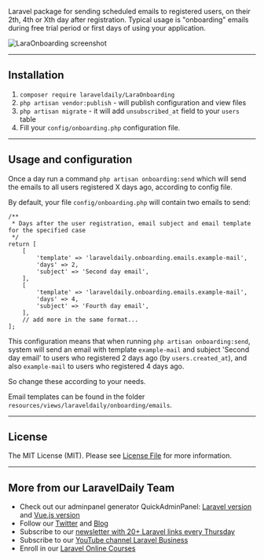 Laravel package for sending scheduled emails to registered users, on their 2th, 4th or Xth day after registration. Typical usage is "onboarding" emails during free trial period or first days of using your application.

![LaraOnboarding screenshot](https://laraveldaily.com/wp-content/uploads/2018/11/laravel-laraonboarding-demo.png)

---

## Installation  
1. `composer require laraveldaily/LaraOnboarding`
2. `php artisan vendor:publish` - will publish configuration and view files
3. `php artisan migrate` - it will add `unsubscribed_at` field to your `users` table  
4. Fill your `config/onboarding.php` configuration file.

---

## Usage and configuration

Once a day run a command `php artisan onboarding:send` which will send the emails to all users registered X days ago, according to config file.

By default, your file `config/onboarding.php` will contain two emails to send:

```
/**
 * Days after the user registration, email subject and email template for the specified case
 */
return [
    [
        'template' => 'laraveldaily.onboarding.emails.example-mail',
        'days' => 2,
        'subject' => 'Second day email',
    ],
    [
        'template' => 'laraveldaily.onboarding.emails.example-mail',
        'days' => 4,
        'subject' => 'Fourth day email',
    ],
    // add more in the same format...
];

```

This configuration means that when running `php artisan onboarding:send`, system will send an email with template `example-mail` and subject 'Second day email' to users who registered 2 days ago (by `users.created_at`), and also `example-mail` to users who registered 4 days ago.

So change these according to your needs.

Email templates can be found in the folder `resources/views/laraveldaily/onboarding/emails`.

---

## License
The MIT License (MIT). Please see [License File](license.md) for more information.

---

## More from our LaravelDaily Team

- Check out our adminpanel generator QuickAdminPanel: [Laravel version](https://quickadminpanel.com) and [Vue.js version](https://vue.quickadminpanel.com)
- Follow our [Twitter](https://twitter.com/dailylaravel) and [Blog](http://laraveldaily.com/blog)
- Subscribe to our [newsletter with 20+ Laravel links every Thursday](http://laraveldaily.com/weekly-laravel-newsletter/)
- Subscribe to our [YouTube channel Laravel Business](https://www.youtube.com/channel/UCTuplgOBi6tJIlesIboymGA)
- Enroll in our [Laravel Online Courses](https://laraveldaily.teachable.com/)
